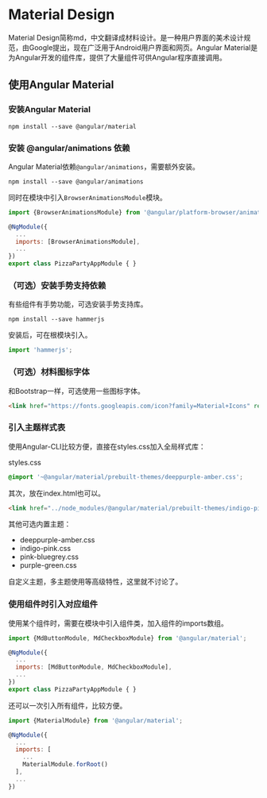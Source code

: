 # Material Design

Material Design简称md，中文翻译成材料设计。是一种用户界面的美术设计规范，由Google提出，现在广泛用于Android用户界面和网页。Angular Material是为Angular开发的组件库，提供了大量组件可供Angular程序直接调用。

## 使用Angular Material

### 安装Angular Material

```shell
npm install --save @angular/material
```

### 安装 @angular/animations 依赖

Angular Material依赖`@angular/animations`，需要额外安装。

```shell
npm install --save @angular/animations
```

同时在模块中引入`BrowserAnimationsModule`模块。

```javascript
import {BrowserAnimationsModule} from '@angular/platform-browser/animations';

@NgModule({
  ...
  imports: [BrowserAnimationsModule],
  ...
})
export class PizzaPartyAppModule { }
```

### （可选）安装手势支持依赖

有些组件有手势功能，可选安装手势支持库。

```shell
npm install --save hammerjs
```

安装后，可在根模块引入。

```javascript
import 'hammerjs';
```

### （可选）材料图标字体

和Bootstrap一样，可选使用一些图标字体。

```html
<link href="https://fonts.googleapis.com/icon?family=Material+Icons" rel="stylesheet">
```

### 引入主题样式表

使用Angular-CLI比较方便，直接在styles.css加入全局样式库：

styles.css
```css
@import '~@angular/material/prebuilt-themes/deeppurple-amber.css';
```

其次，放在index.html也可以。

```html
<link href="../node_modules/@angular/material/prebuilt-themes/indigo-pink.css" rel="stylesheet">
```

其他可选内置主题：

* deeppurple-amber.css
* indigo-pink.css
* pink-bluegrey.css
* purple-green.css

自定义主题，多主题使用等高级特性，这里就不讨论了。

### 使用组件时引入对应组件

使用某个组件时，需要在模块中引入组件类，加入组件的imports数组。

```javascript
import {MdButtonModule, MdCheckboxModule} from '@angular/material';

@NgModule({
  ...
  imports: [MdButtonModule, MdCheckboxModule],
  ...
})
export class PizzaPartyAppModule { }
```

还可以一次引入所有组件，比较方便。

```javascript
import {MaterialModule} from '@angular/material';

@NgModule({
  ...
  imports: [
    ...
    MaterialModule.forRoot()
  ],
  ...
})
```
